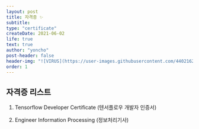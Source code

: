 ```yaml
---
layout: post
title: 자격증 ✨
subtitle: 
type: "certificate"
createDate: 2021-06-02
life: true
text: true
author: "yoncho"
post-header: false
header-img: "![VIRUS](https://user-images.githubusercontent.com/44021629/123779698-68252880-d90d-11eb-8a39-2e8d60f017b0.jpg)"
order: 1
---
```


## 자격증 리스트

1. Tensorflow Developer Certificate (텐서플로우 개발자 인증서) 

2. Engineer Information Processing (정보처리기사)
